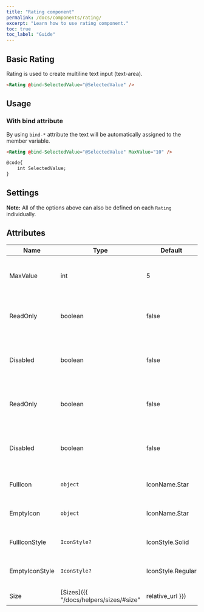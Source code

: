```yaml
---
title: "Rating component"
permalink: /docs/components/rating/
excerpt: "Learn how to use rating component."
toc: true
toc_label: "Guide"
---
```


## Basic Rating

Rating is used to create multiline text input (text-area).

```html
<Rating @bind-SelectedValue="@SelectedValue" />
```

## Usage

### With bind attribute

By using `bind-*` attribute the text will be automatically assigned to the member variable.

```html
<Rating @bind-SelectedValue="@SelectedValue" MaxValue="10" />

@code{
    int SelectedValue;
}
```
## Settings

**Note:** All of the options above can also be defined on each `Rating` individually.

## Attributes

| Name                          | Type                                                         | Default | Description                                                                                          |
|-------------------------------|--------------------------------------------------------------|---------|------------------------------------------------------------------------------------------------------|
| MaxValue                          | int                                                       | 5        | Maximum rating value that is allowed to be selected.                                                                                         |
| ReadOnly                   | boolean                                                        | false        | Prevents modification of the input’s value.                                                                       |
| Disabled                     | boolean                                                      | false   | Prevent the user interactions and make it appear lighter.                   |
| ReadOnly                      | boolean                                                      | false   | Prevents modification of the input’s value.                                                          |
| Disabled                      | boolean                                                      | false   | Prevents user interactions and make it appear lighter.                                               |
| FullIcon                     | `object`                                                       | IconName.Star    | Defines the selected icon name.                             |
| EmptyIcon                   | `object`                                                       | IconName.Star    | Defines the non-selected icon name.                                                             |                                                    |
| FullIconStyle                     | `IconStyle?`                                                       | IconStyle.Solid    | Defines the selected icon style.                             |
| EmptyIconStyle                   | `IconStyle?`                                                       | IconStyle.Regular        | Defines the non-selected icon style.                                                             | 
| Size                          | [Sizes]({{ "/docs/helpers/sizes/#size" | relative_url }})    | `None`  | Component size variations.                                                                           |
